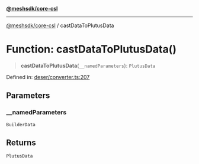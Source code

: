 [**@meshsdk/core-csl**](../README.md)

***

[@meshsdk/core-csl](../globals.md) / castDataToPlutusData

# Function: castDataToPlutusData()

> **castDataToPlutusData**(`__namedParameters`): `PlutusData`

Defined in: [deser/converter.ts:207](https://github.com/MeshJS/mesh/blob/1abde1553cbd7cf2cf4e40197fc0de9e4a7d0f49/packages/mesh-core-csl/src/deser/converter.ts#L207)

## Parameters

### \_\_namedParameters

`BuilderData`

## Returns

`PlutusData`
